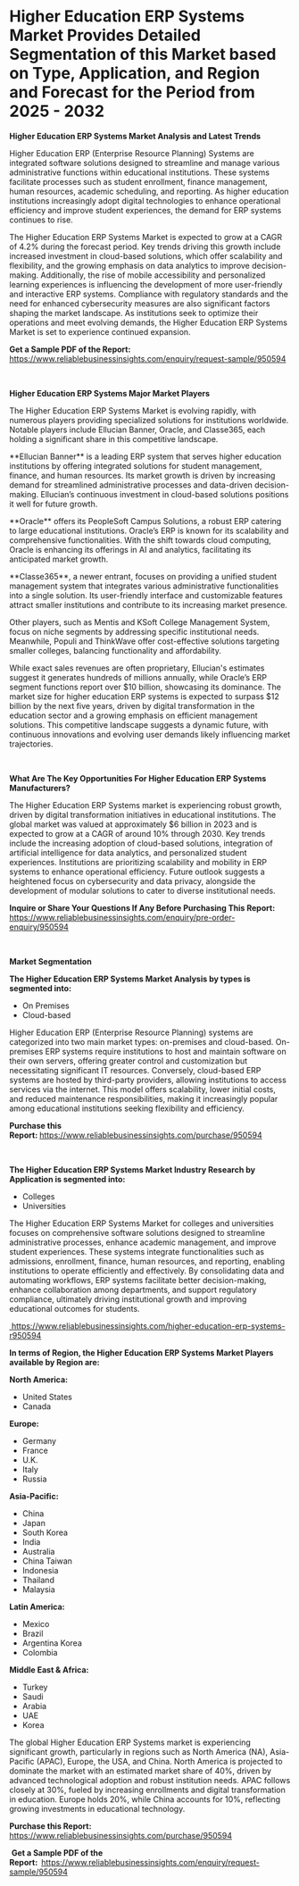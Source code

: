 <p><h1>Higher Education ERP Systems Market Provides Detailed Segmentation of this Market based on Type, Application, and Region and Forecast for the Period from 2025 - 2032</h1></p><p><strong>Higher Education ERP Systems Market Analysis and Latest Trends</strong></p>
<p><p>Higher Education ERP (Enterprise Resource Planning) Systems are integrated software solutions designed to streamline and manage various administrative functions within educational institutions. These systems facilitate processes such as student enrollment, finance management, human resources, academic scheduling, and reporting. As higher education institutions increasingly adopt digital technologies to enhance operational efficiency and improve student experiences, the demand for ERP systems continues to rise.</p><p>The Higher Education ERP Systems Market is expected to grow at a CAGR of 4.2% during the forecast period. Key trends driving this growth include increased investment in cloud-based solutions, which offer scalability and flexibility, and the growing emphasis on data analytics to improve decision-making. Additionally, the rise of mobile accessibility and personalized learning experiences is influencing the development of more user-friendly and interactive ERP systems. Compliance with regulatory standards and the need for enhanced cybersecurity measures are also significant factors shaping the market landscape. As institutions seek to optimize their operations and meet evolving demands, the Higher Education ERP Systems Market is set to experience continued expansion.</p></p>
<p><strong>Get a Sample PDF of the Report:&nbsp;</strong> <a href="https://www.reliablebusinessinsights.com/enquiry/request-sample/950594?utm_campaign=3091&utm_medium=2&utm_source=Github&utm_content=ia&utm_term=17042025&utm_id=higher-education-erp-systems">https://www.reliablebusinessinsights.com/enquiry/request-sample/950594</a></p>
<p>&nbsp;</p>
<p><strong>Higher Education ERP Systems Major Market Players</strong></p>
<p><p>The Higher Education ERP Systems Market is evolving rapidly, with numerous players providing specialized solutions for institutions worldwide. Notable players include Ellucian Banner, Oracle, and Classe365, each holding a significant share in this competitive landscape.</p><p>**Ellucian Banner** is a leading ERP system that serves higher education institutions by offering integrated solutions for student management, finance, and human resources. Its market growth is driven by increasing demand for streamlined administrative processes and data-driven decision-making. Ellucian’s continuous investment in cloud-based solutions positions it well for future growth.</p><p>**Oracle** offers its PeopleSoft Campus Solutions, a robust ERP catering to large educational institutions. Oracle’s ERP is known for its scalability and comprehensive functionalities. With the shift towards cloud computing, Oracle is enhancing its offerings in AI and analytics, facilitating its anticipated market growth.</p><p>**Classe365**, a newer entrant, focuses on providing a unified student management system that integrates various administrative functionalities into a single solution. Its user-friendly interface and customizable features attract smaller institutions and contribute to its increasing market presence.</p><p>Other players, such as Mentis and KSoft College Management System, focus on niche segments by addressing specific institutional needs. Meanwhile, Populi and ThinkWave offer cost-effective solutions targeting smaller colleges, balancing functionality and affordability.</p><p>While exact sales revenues are often proprietary, Ellucian's estimates suggest it generates hundreds of millions annually, while Oracle’s ERP segment functions report over $10 billion, showcasing its dominance. The market size for higher education ERP systems is expected to surpass $12 billion by the next five years, driven by digital transformation in the education sector and a growing emphasis on efficient management solutions. This competitive landscape suggests a dynamic future, with continuous innovations and evolving user demands likely influencing market trajectories.</p></p>
<p>&nbsp;</p>
<p><strong>What Are The Key Opportunities For Higher Education ERP Systems Manufacturers?</strong></p>
<p><p>The Higher Education ERP Systems market is experiencing robust growth, driven by digital transformation initiatives in educational institutions. The global market was valued at approximately $6 billion in 2023 and is expected to grow at a CAGR of around 10% through 2030. Key trends include the increasing adoption of cloud-based solutions, integration of artificial intelligence for data analytics, and personalized student experiences. Institutions are prioritizing scalability and mobility in ERP systems to enhance operational efficiency. Future outlook suggests a heightened focus on cybersecurity and data privacy, alongside the development of modular solutions to cater to diverse institutional needs.</p></p>
<p><strong>Inquire or Share Your Questions If Any Before Purchasing This Report:</strong> <a href="https://www.reliablebusinessinsights.com/enquiry/pre-order-enquiry/950594?utm_campaign=3091&utm_medium=2&utm_source=Github&utm_content=ia&utm_term=17042025&utm_id=higher-education-erp-systems">https://www.reliablebusinessinsights.com/enquiry/pre-order-enquiry/950594</a></p>
<p>&nbsp;</p>
<p><strong>Market Segmentation</strong></p>
<p><strong>The Higher Education ERP Systems Market Analysis by types is segmented into:</strong></p>
<p><ul><li>On Premises</li><li>Cloud-based</li></ul></p>
<p><p>Higher Education ERP (Enterprise Resource Planning) systems are categorized into two main market types: on-premises and cloud-based. On-premises ERP systems require institutions to host and maintain software on their own servers, offering greater control and customization but necessitating significant IT resources. Conversely, cloud-based ERP systems are hosted by third-party providers, allowing institutions to access services via the internet. This model offers scalability, lower initial costs, and reduced maintenance responsibilities, making it increasingly popular among educational institutions seeking flexibility and efficiency.</p></p>
<p><strong>Purchase this Report:&nbsp;</strong><a href="https://www.reliablebusinessinsights.com/purchase/950594?utm_campaign=3091&utm_medium=2&utm_source=Github&utm_content=ia&utm_term=17042025&utm_id=higher-education-erp-systems">https://www.reliablebusinessinsights.com/purchase/950594</a></p>
<p>&nbsp;</p>
<p><strong>The Higher Education ERP Systems Market Industry Research by Application is segmented into:</strong></p>
<p><ul><li>Colleges</li><li>Universities</li></ul></p>
<p><p>The Higher Education ERP Systems Market for colleges and universities focuses on comprehensive software solutions designed to streamline administrative processes, enhance academic management, and improve student experiences. These systems integrate functionalities such as admissions, enrollment, finance, human resources, and reporting, enabling institutions to operate efficiently and effectively. By consolidating data and automating workflows, ERP systems facilitate better decision-making, enhance collaboration among departments, and support regulatory compliance, ultimately driving institutional growth and improving educational outcomes for students.</p></p>
<p><a href="https://www.reliablebusinessinsights.com/higher-education-erp-systems-r950594?utm_campaign=3091&utm_medium=2&utm_source=Github&utm_content=ia&utm_term=17042025&utm_id=higher-education-erp-systems">&nbsp;https://www.reliablebusinessinsights.com/higher-education-erp-systems-r950594</a></p>
<p><strong>In terms of Region, the Higher Education ERP Systems Market Players available by Region are:</strong></p>
<p>
    <p> <strong> North America: </strong>
        <ul>
            <li>United States</li>
            <li>Canada</li>
        </ul>
        </p> 
    <p> <strong> Europe: </strong>
        <ul>
            <li>Germany</li>
            <li>France</li>
            <li>U.K.</li>
            <li>Italy</li>
            <li>Russia</li>
        </ul>
        </p> 
    <p> <strong> Asia-Pacific: </strong>
        <ul>
            <li>China</li>
            <li>Japan</li>
            <li>South Korea</li>
            <li>India</li>
            <li>Australia</li>
            <li>China Taiwan</li>
            <li>Indonesia</li>
            <li>Thailand</li>
            <li>Malaysia</li>
        </ul>
        </p> 
    <p> <strong> Latin America: </strong>
        <ul>
            <li>Mexico</li>
            <li>Brazil</li>
            <li>Argentina Korea</li>
            <li>Colombia</li>
        </ul>
        </p> 
    <p> <strong> Middle East & Africa: </strong>
        <ul>
            <li>Turkey</li>
            <li>Saudi</li>
            <li>Arabia</li>
            <li>UAE</li>
            <li>Korea</li>
        </ul>
    </p>
    </p>
<p><p>The global Higher Education ERP Systems market is experiencing significant growth, particularly in regions such as North America (NA), Asia-Pacific (APAC), Europe, the USA, and China. North America is projected to dominate the market with an estimated market share of 40%, driven by advanced technological adoption and robust institution needs. APAC follows closely at 30%, fueled by increasing enrollments and digital transformation in education. Europe holds 20%, while China accounts for 10%, reflecting growing investments in educational technology.</p></p>
<p><strong>Purchase this Report: </strong><a href="https://www.reliablebusinessinsights.com/purchase/950594?utm_campaign=3091&utm_medium=2&utm_source=Github&utm_content=ia&utm_term=17042025&utm_id=higher-education-erp-systems">https://www.reliablebusinessinsights.com/purchase/950594</a></p>
<p>&nbsp;<strong>Get a Sample PDF of the Report:&nbsp;&nbsp;</strong><a href="https://www.reliablebusinessinsights.com/enquiry/request-sample/950594?utm_campaign=3091&utm_medium=2&utm_source=Github&utm_content=ia&utm_term=17042025&utm_id=higher-education-erp-systems">https://www.reliablebusinessinsights.com/enquiry/request-sample/950594</a></p>
<p><strong></strong></p>
<p><p></p><p></p><p></p></p>